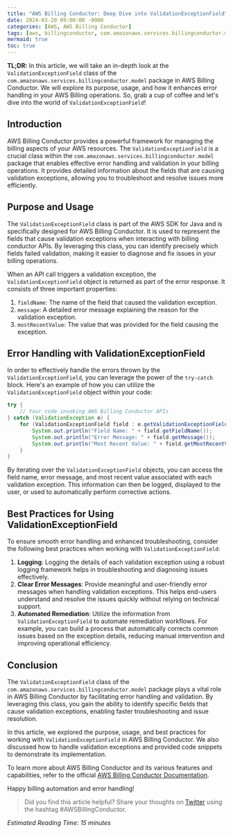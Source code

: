 ```yaml
---
title: "AWS Billing Conductor: Deep Dive into ValidationExceptionField"
date: 2024-03-20 09:00:00 -0000
categories: [AWS, AWS Billing Conductor]
tags: [aws, billingconductor, com.amazonaws.services.billingconductor.model]
mermaid: true
toc: true
---
```



**TL;DR:** In this article, we will take an in-depth look at the `ValidationExceptionField` class of the `com.amazonaws.services.billingconductor.model` package in AWS Billing Conductor. We will explore its purpose, usage, and how it enhances error handling in your AWS Billing operations. So, grab a cup of coffee and let's dive into the world of `ValidationExceptionField`!

## Introduction

AWS Billing Conductor provides a powerful framework for managing the billing aspects of your AWS resources. The `ValidationExceptionField` is a crucial class within the `com.amazonaws.services.billingconductor.model` package that enables effective error handling and validation in your billing operations. It provides detailed information about the fields that are causing validation exceptions, allowing you to troubleshoot and resolve issues more efficiently.

## Purpose and Usage

The `ValidationExceptionField` class is part of the AWS SDK for Java and is specifically designed for AWS Billing Conductor. It is used to represent the fields that cause validation exceptions when interacting with billing conductor APIs. By leveraging this class, you can identify precisely which fields failed validation, making it easier to diagnose and fix issues in your billing operations.

When an API call triggers a validation exception, the `ValidationExceptionField` object is returned as part of the error response. It consists of three important properties:

1. `fieldName`: The name of the field that caused the validation exception.
2. `message`: A detailed error message explaining the reason for the validation exception.
3. `mostRecentValue`: The value that was provided for the field causing the exception.

## Error Handling with ValidationExceptionField

In order to effectively handle the errors thrown by the `ValidationExceptionField`, you can leverage the power of the `try-catch` block. Here's an example of how you can utilize the `ValidationExceptionField` object within your code:

```java
try {
    // Your code invoking AWS Billing Conductor APIs
} catch (ValidationException e) {
    for (ValidationExceptionField field : e.getValidationExceptionFields()) {
        System.out.println("Field Name: " + field.getFieldName());
        System.out.println("Error Message: " + field.getMessage());
        System.out.println("Most Recent Value: " + field.getMostRecentValue());
    }
}
```

By iterating over the `ValidationExceptionField` objects, you can access the field name, error message, and most recent value associated with each validation exception. This information can then be logged, displayed to the user, or used to automatically perform corrective actions.

## Best Practices for Using ValidationExceptionField

To ensure smooth error handling and enhanced troubleshooting, consider the following best practices when working with `ValidationExceptionField`:

1. **Logging**: Logging the details of each validation exception using a robust logging framework helps in troubleshooting and diagnosing issues effectively.
2. **Clear Error Messages**: Provide meaningful and user-friendly error messages when handling validation exceptions. This helps end-users understand and resolve the issues quickly without relying on technical support.
3. **Automated Remediation**: Utilize the information from `ValidationExceptionField` to automate remediation workflows. For example, you can build a process that automatically corrects common issues based on the exception details, reducing manual intervention and improving operational efficiency.

## Conclusion

The `ValidationExceptionField` class of the `com.amazonaws.services.billingconductor.model` package plays a vital role in AWS Billing Conductor by facilitating error handling and validation. By leveraging this class, you gain the ability to identify specific fields that cause validation exceptions, enabling faster troubleshooting and issue resolution.

In this article, we explored the purpose, usage, and best practices for working with `ValidationExceptionField` in AWS Billing Conductor. We also discussed how to handle validation exceptions and provided code snippets to demonstrate its implementation.

To learn more about AWS Billing Conductor and its various features and capabilities, refer to the official [AWS Billing Conductor Documentation](https://docs.aws.amazon.com/billing-conductor/latest/developerguide/what.html).

Happy billing automation and error handling!

> Did you find this article helpful? Share your thoughts on [Twitter](https://twitter.com/your_username) using the hashtag #AWSBillingConductor.

*Estimated Reading Time: 15 minutes*